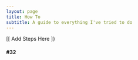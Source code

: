 ```yaml
---
layout: page
title: How To
subtitle: A guide to everything I've tried to do
---
```


[[ Add Steps Here ]}

####  #32
